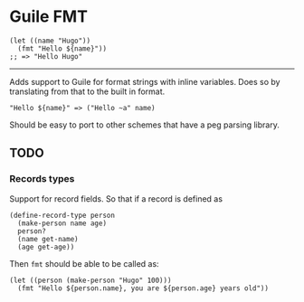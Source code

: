 # Guile FMT

    (let ((name "Hugo"))
      (fmt "Hello ${name}"))
	;; => "Hello Hugo"

---

Adds support to Guile for format strings with inline variables.
Does so by translating from that to the built in format.

    "Hello ${name}" => ("Hello ~a" name)

Should be easy to port to other schemes that have a peg parsing library.

## TODO

### Records types
Support for record fields. So that if a record is defined as

    (define-record-type person
	  (make-person name age)
	  person?
	  (name get-name)
	  (age get-age))

Then `fmt` should be able to be called as:

    (let ((person (make-person "Hugo" 100)))
      (fmt "Hello ${person.name}, you are ${person.age} years old"))
